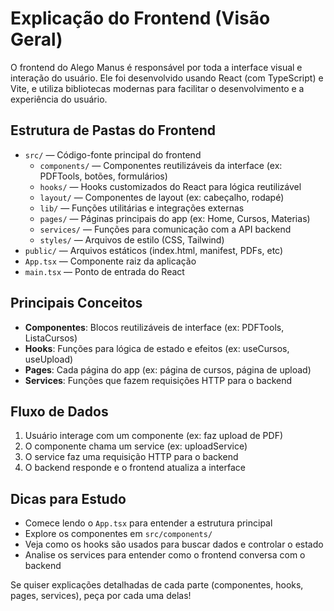 # Explicação do Frontend (Visão Geral)

O frontend do Alego Manus é responsável por toda a interface visual e interação do usuário. Ele foi desenvolvido usando React (com TypeScript) e Vite, e utiliza bibliotecas modernas para facilitar o desenvolvimento e a experiência do usuário.

## Estrutura de Pastas do Frontend

- `src/` — Código-fonte principal do frontend
  - `components/` — Componentes reutilizáveis da interface (ex: PDFTools, botões, formulários)
  - `hooks/` — Hooks customizados do React para lógica reutilizável
  - `layout/` — Componentes de layout (ex: cabeçalho, rodapé)
  - `lib/` — Funções utilitárias e integrações externas
  - `pages/` — Páginas principais do app (ex: Home, Cursos, Materias)
  - `services/` — Funções para comunicação com a API backend
  - `styles/` — Arquivos de estilo (CSS, Tailwind)
- `public/` — Arquivos estáticos (index.html, manifest, PDFs, etc)
- `App.tsx` — Componente raiz da aplicação
- `main.tsx` — Ponto de entrada do React

## Principais Conceitos

- **Componentes**: Blocos reutilizáveis de interface (ex: PDFTools, ListaCursos)
- **Hooks**: Funções para lógica de estado e efeitos (ex: useCursos, useUpload)
- **Pages**: Cada página do app (ex: página de cursos, página de upload)
- **Services**: Funções que fazem requisições HTTP para o backend

## Fluxo de Dados

1. Usuário interage com um componente (ex: faz upload de PDF)
2. O componente chama um service (ex: uploadService)
3. O service faz uma requisição HTTP para o backend
4. O backend responde e o frontend atualiza a interface

## Dicas para Estudo

- Comece lendo o `App.tsx` para entender a estrutura principal
- Explore os componentes em `src/components/`
- Veja como os hooks são usados para buscar dados e controlar o estado
- Analise os services para entender como o frontend conversa com o backend

Se quiser explicações detalhadas de cada parte (componentes, hooks, pages, services), peça por cada uma delas!
